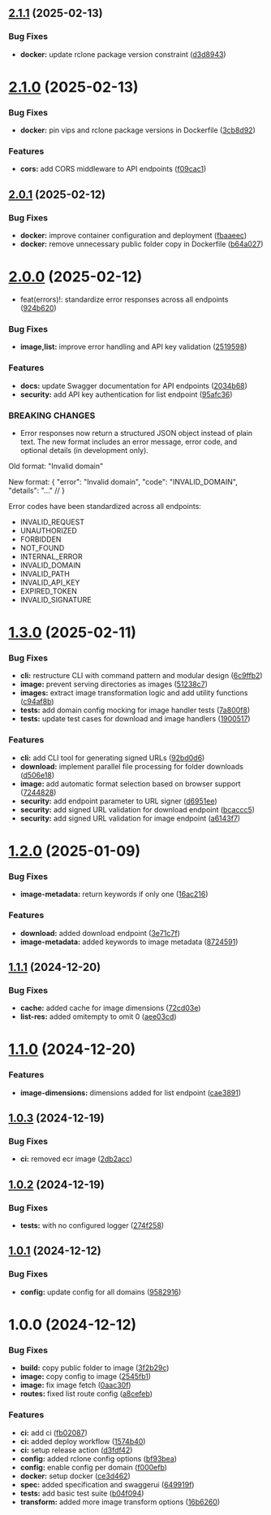 ## [2.1.1](https://github.com/lgastler/shuto-api/compare/v2.1.0...v2.1.1) (2025-02-13)


### Bug Fixes

* **docker:** update rclone package version constraint ([d3d8943](https://github.com/lgastler/shuto-api/commit/d3d89430996d5b9f9cbb0808de751dea090ff017))

# [2.1.0](https://github.com/lgastler/shuto-api/compare/v2.0.1...v2.1.0) (2025-02-13)


### Bug Fixes

* **docker:** pin vips and rclone package versions in Dockerfile ([3cb8d92](https://github.com/lgastler/shuto-api/commit/3cb8d9277151bd10f16545e03e41cba75c193843))


### Features

* **cors:** add CORS middleware to API endpoints ([f09cac1](https://github.com/lgastler/shuto-api/commit/f09cac110501848877ff9166db629f0ff8407bec))

## [2.0.1](https://github.com/lgastler/shuto-api/compare/v2.0.0...v2.0.1) (2025-02-12)


### Bug Fixes

* **docker:** improve container configuration and deployment ([fbaaeec](https://github.com/lgastler/shuto-api/commit/fbaaeec07c2435f205a53b67012e6e4c9e5b09ee))
* **docker:** remove unnecessary public folder copy in Dockerfile ([b64a027](https://github.com/lgastler/shuto-api/commit/b64a02771171f0cd77382dc48fa3e9166536a813))

# [2.0.0](https://github.com/lgastler/shuto-api/compare/v1.3.0...v2.0.0) (2025-02-12)


* feat(errors)!: standardize error responses across all endpoints ([924b620](https://github.com/lgastler/shuto-api/commit/924b6208f810d90718100c45cc265c6ed2c31aae))


### Bug Fixes

* **image,list:** improve error handling and API key validation ([2519598](https://github.com/lgastler/shuto-api/commit/25195983e712899ed3bbf5258a0296da33d9b7df))


### Features

* **docs:** update Swagger documentation for API endpoints ([2034b68](https://github.com/lgastler/shuto-api/commit/2034b68c2ff5bce1149e83f327990246d19a83d5))
* **security:** add API key authentication for list endpoint ([95afc36](https://github.com/lgastler/shuto-api/commit/95afc36bf68cafa130419f2e26bc6aca93abff90))


### BREAKING CHANGES

* Error responses now return a structured JSON object instead of plain text.
The new format includes an error message, error code, and optional details (in development only).

Old format:
"Invalid domain"

New format:
{
  "error": "Invalid domain",
  "code": "INVALID_DOMAIN",
  "details": "..." //
}

Error codes have been standardized across all endpoints:
- INVALID_REQUEST
- UNAUTHORIZED
- FORBIDDEN
- NOT_FOUND
- INTERNAL_ERROR
- INVALID_DOMAIN
- INVALID_PATH
- INVALID_API_KEY
- EXPIRED_TOKEN
- INVALID_SIGNATURE

# [1.3.0](https://github.com/lgastler/shuto-api/compare/v1.2.0...v1.3.0) (2025-02-11)


### Bug Fixes

* **cli:** restructure CLI with command pattern and modular design ([6c9ffb2](https://github.com/lgastler/shuto-api/commit/6c9ffb2dd29b0d14849c2f067ff06d186faa8606))
* **image:** prevent serving directories as images ([51238c7](https://github.com/lgastler/shuto-api/commit/51238c77135ed94768405de74dbd5d0ccfc29a62))
* **images:** extract image transformation logic and add utility functions ([c94af8b](https://github.com/lgastler/shuto-api/commit/c94af8b7b887a1031643085c8bc9e3fff7646978))
* **tests:** add domain config mocking for image handler tests ([7a800f8](https://github.com/lgastler/shuto-api/commit/7a800f88723676d659f30d455ddc87a39ee4e812))
* **tests:** update test cases for download and image handlers ([1900517](https://github.com/lgastler/shuto-api/commit/19005175ea21df34503199d72a9ffe72c31297a8))


### Features

* **cli:** add CLI tool for generating signed URLs ([92bd0d6](https://github.com/lgastler/shuto-api/commit/92bd0d6b9f1a6a77732e98a4b3f96510b7cee2c8))
* **download:** implement parallel file processing for folder downloads ([d506e18](https://github.com/lgastler/shuto-api/commit/d506e188c6c308e3e40617c7bd7a926accecff98))
* **image:** add automatic format selection based on browser support ([7244828](https://github.com/lgastler/shuto-api/commit/7244828ab1124da2e91bb7520cda072c5d0a419b))
* **security:** add endpoint parameter to URL signer ([d6951ee](https://github.com/lgastler/shuto-api/commit/d6951ee248aa5a13356406c24266c4af98c4a486))
* **security:** add signed URL validation for download endpoint ([bcaccc5](https://github.com/lgastler/shuto-api/commit/bcaccc5134b634c75a8e30818dc22a4c3bd9bffe))
* **security:** add signed URL validation for image endpoint ([a6143f7](https://github.com/lgastler/shuto-api/commit/a6143f78a061a5e3aca0157e8eb4e2f137c3bf7d))

# [1.2.0](https://github.com/lgastler/shuto-api/compare/v1.1.1...v1.2.0) (2025-01-09)


### Bug Fixes

* **image-metadata:** return keywords if only one ([16ac216](https://github.com/lgastler/shuto-api/commit/16ac216b4e5149e4ca2372b40b93cd514a64cf84))


### Features

* **download:** added download endpoint ([3e71c7f](https://github.com/lgastler/shuto-api/commit/3e71c7ffa1f15c819923d8fa30a314e6e1e5982b))
* **image-metadata:** added keywords to image metadata ([8724591](https://github.com/lgastler/shuto-api/commit/87245910603a92d06df4c9e0f4f7f0977c78b016))

## [1.1.1](https://github.com/lgastler/shuto-api/compare/v1.1.0...v1.1.1) (2024-12-20)


### Bug Fixes

* **cache:** added cache for image dimensions ([72cd03e](https://github.com/lgastler/shuto-api/commit/72cd03ef2a8738ab3cf87b93deb5c9c6daaa9fd7))
* **list-res:** added omitempty to omit 0 ([aee03cd](https://github.com/lgastler/shuto-api/commit/aee03cd9b38e95a031ef43f376bcb0b42286ad13))

# [1.1.0](https://github.com/lgastler/shuto-api/compare/v1.0.3...v1.1.0) (2024-12-20)


### Features

* **image-dimensions:** dimensions added for list endpoint ([cae3891](https://github.com/lgastler/shuto-api/commit/cae38918b16b6d41fc379247f830da0759c5745a))

## [1.0.3](https://github.com/lgastler/shuto-api/compare/v1.0.2...v1.0.3) (2024-12-19)


### Bug Fixes

* **ci:** removed ecr image ([2db2acc](https://github.com/lgastler/shuto-api/commit/2db2acccc6e836c24306e4d7855d78f4ade0c646))

## [1.0.2](https://github.com/lgastler/shuto-api/compare/v1.0.1...v1.0.2) (2024-12-19)


### Bug Fixes

* **tests:** with no configured logger ([274f258](https://github.com/lgastler/shuto-api/commit/274f258e1d212bb89858077df95037a9d5f25383))

## [1.0.1](https://github.com/lgastler/shuto-api/compare/v1.0.0...v1.0.1) (2024-12-12)


### Bug Fixes

* **config:** update config for all domains ([9582916](https://github.com/lgastler/shuto-api/commit/958291670916afc07da8781b9e9328c6dbdb13dd))

# 1.0.0 (2024-12-12)


### Bug Fixes

* **build:** copy public folder to image ([3f2b29c](https://github.com/lgastler/shuto-api/commit/3f2b29c0c0dc4938a51a3398dcae75f0c2ecf8c6))
* **image:** copy config to image ([2545fb1](https://github.com/lgastler/shuto-api/commit/2545fb1bbd81ebb7cc11634cf2dd61b85fdb5b5f))
* **image:** fix image fetch ([0aac30f](https://github.com/lgastler/shuto-api/commit/0aac30f7e1cab809e17215f1026dfa1530332104))
* **routes:** fixed list route config ([a8cefeb](https://github.com/lgastler/shuto-api/commit/a8cefeb3f12a1a70c6ef89faf16393006581b1ba))


### Features

* **ci:** add ci ([fb02087](https://github.com/lgastler/shuto-api/commit/fb02087332382438606b80b6d0686769af9d4df3))
* **ci:** added deploy workflow ([1574b40](https://github.com/lgastler/shuto-api/commit/1574b40d264be405b12c1dbfc436a6bffa614277))
* **ci:** setup release action ([d3fdf42](https://github.com/lgastler/shuto-api/commit/d3fdf42083348eedacfd1f1ae80c4848805d6a26))
* **config:** added rclone config options ([bf93bea](https://github.com/lgastler/shuto-api/commit/bf93beaefb68665249f655262879db2c91c20054))
* **config:** enable config per domain ([f000efb](https://github.com/lgastler/shuto-api/commit/f000efbfeb2153bc903464a8ced18c097b88361d))
* **docker:** setup docker ([ce3d462](https://github.com/lgastler/shuto-api/commit/ce3d462e7ee2658c9958b8f33b4ada6cd45522c1))
* **spec:** added specification and swaggerui ([649919f](https://github.com/lgastler/shuto-api/commit/649919fca918ec26bd46653e9f02f43ff05097d5))
* **tests:** add basic test suite ([b04f094](https://github.com/lgastler/shuto-api/commit/b04f09445db0fd4d67c887b603b86a82f8d94b78))
* **transform:** added more image transform options ([16b6260](https://github.com/lgastler/shuto-api/commit/16b6260c2452ba0ac8d412ad342d5b25bdf3143a))
